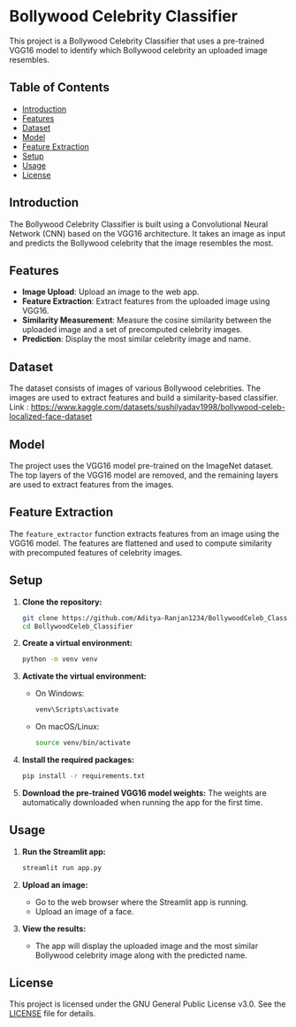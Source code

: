 # Bollywood Celebrity Classifier

This project is a Bollywood Celebrity Classifier that uses a pre-trained VGG16 model to identify which Bollywood celebrity an uploaded image resembles. 

## Table of Contents
- [Introduction](#introduction)
- [Features](#features)
- [Dataset](#dataset)
- [Model](#model)
- [Feature Extraction](#feature-extraction)
- [Setup](#setup)
- [Usage](#usage)
- [License](#license)

## Introduction

The Bollywood Celebrity Classifier is built using a Convolutional Neural Network (CNN) based on the VGG16 architecture. It takes an image as input and predicts the Bollywood celebrity that the image resembles the most.

## Features

- **Image Upload**: Upload an image to the web app.
- **Feature Extraction**: Extract features from the uploaded image using VGG16.
- **Similarity Measurement**: Measure the cosine similarity between the uploaded image and a set of precomputed celebrity images.
- **Prediction**: Display the most similar celebrity image and name.

## Dataset

The dataset consists of images of various Bollywood celebrities. The images are used to extract features and build a similarity-based classifier. \
Link : https://www.kaggle.com/datasets/sushilyadav1998/bollywood-celeb-localized-face-dataset

## Model

The project uses the VGG16 model pre-trained on the ImageNet dataset. The top layers of the VGG16 model are removed, and the remaining layers are used to extract features from the images.

## Feature Extraction

The `feature_extractor` function extracts features from an image using the VGG16 model. The features are flattened and used to compute similarity with precomputed features of celebrity images.

## Setup

1. **Clone the repository:**
    ```bash
    git clone https://github.com/Aditya-Ranjan1234/BollywoodCeleb_Classifier.git
    cd BollywoodCeleb_Classifier
    ```

2. **Create a virtual environment:**
    ```bash
    python -m venv venv
    ```

3. **Activate the virtual environment:**
    - On Windows:
        ```bash
        venv\Scripts\activate
        ```
    - On macOS/Linux:
        ```bash
        source venv/bin/activate
        ```

4. **Install the required packages:**
    ```bash
    pip install -r requirements.txt
    ```

5. **Download the pre-trained VGG16 model weights:**
    The weights are automatically downloaded when running the app for the first time.

## Usage

1. **Run the Streamlit app:**
    ```bash
    streamlit run app.py
    ```

2. **Upload an image:**
    - Go to the web browser where the Streamlit app is running.
    - Upload an image of a face.

3. **View the results:**
    - The app will display the uploaded image and the most similar Bollywood celebrity image along with the predicted name.

## License

This project is licensed under the GNU General Public License v3.0. See the [LICENSE](LICENSE) file for details.
